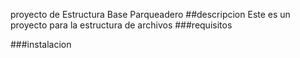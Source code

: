 proyecto de Estructura Base Parqueadero
##descripcion
Este es un proyecto para la estructura de archivos
###requisitos

###instalacion